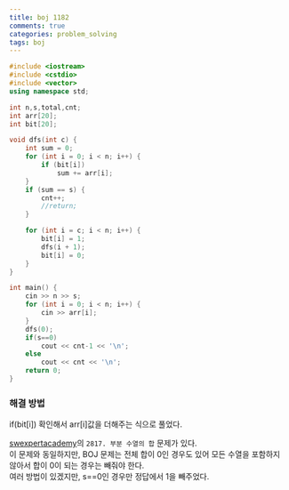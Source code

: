 ```yaml
---
title: boj 1182
comments: true
categories: problem_solving
tags: boj
---
```

```c++
#include <iostream>
#include <cstdio>
#include <vector>
using namespace std;

int n,s,total,cnt;
int arr[20];
int bit[20];

void dfs(int c) {
    int sum = 0;
    for (int i = 0; i < n; i++) {
        if (bit[i])
            sum += arr[i];
    }
    if (sum == s) {
        cnt++;
        //return;
    }

	for (int i = c; i < n; i++) {
		bit[i] = 1;
		dfs(i + 1);
		bit[i] = 0;
	}
}

int main() {
    cin >> n >> s;
    for (int i = 0; i < n; i++) {
        cin >> arr[i];
    }
    dfs(0);
    if(s==0)
        cout << cnt-1 << '\n';
    else 
        cout << cnt << '\n';
    return 0;
}
```
### 해결 방법  

if(bit[i]) 확인해서 arr[i]값을 더해주는 식으로 풀었다.  
  
[swexpertacademy](https://swexpertacademy.com/main/main.do)의 `2817. 부분 수열의 합` 문제가 있다.  
이 문제와 동일하지만, BOJ 문제는 전체 합이 0인 경우도 있어 모든 수열을 포함하지 않아서 합이 0이 되는 경우는 빼줘야 한다.  
여러 방법이 있겠지만, s==0인 경우만 정답에서 1을 빼주었다.  



